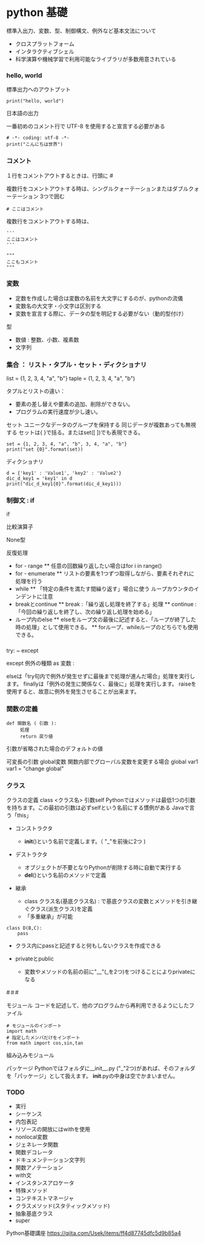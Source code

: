 # python 基礎


標準入出力、変数、型、制御構文、例外など基本文法について

* クロスプラットフォーム
* インタラクティブシェル
* 科学演算や機械学習で利用可能なライブラリが多数用意されている

### hello, world

標準出力へのアウトプット
```
print("hello, world")
```

日本語の出力

一番初めのコメント行で UTF-8 を使用すると宣言する必要がある

```
# -*- coding: utf-8 -*-
print("こんにちは世界")
```

### コメント

１行をコメントアウトするときは、行頭に #

複数行をコメントアウトする時は、シングルクォーテーションまたはダブルクォーテーション 3つで囲む

```
# ここはコメント
```

複数行をコメントアウトする時は、

```
'''
ここはコメント
'''

"""
ここもコメント
"""
```

### 変数

* 定数を作成した場合は変数の名前を大文字にするのが、pythonの流儀
* 変数名の大文字・小文字は区別する
* 変数を宣言する際に、データの型を明記する必要がない（動的型付け）

型
* 数値 : 整数、小数、複素数
* 文字列

### 集合 ： リスト・タプル・セット・ディクショナリ

list = {1, 2, 3, 4, "a", "b"}
taple = (1, 2, 3, 4, "a", "b")

タプルとリストの違い：
* 要素の差し替えや要素の追加、削除ができない。
* プログラムの実行速度が少し速い。

セット
ユニークなデータのグループを保持する
同じデータが複数あっても無視する
セットは{ }で括る。またはset([ ])でも表現できる。

```
set = {1, 2, 3, 4, "a", "b", 3, 4, "a", "b"}
print("set {0}".format(set))
```

ディクショナリ

```
d = {'key1' : 'Value1', 'key2' : 'Value2'}
dic_d_key1 = 'key1' in d
print("dic_d_key1{0}".format(dic_d_key1)))
```

### 制御文 : if

if

比較演算子

None型

反復処理

* for - range
** 任意の回数繰り返したい場合はfor i in range()
* for - enumerate
** リストの要素を1つずつ取得しながら、要素それぞれに処理を行う
* while
** 「特定の条件を満たす間繰り返す」場合に使う
ループカウンタのインデントに注意
* breakとcontinue
** break :「繰り返し処理を終了する」処理
** continue : 「今回の繰り返しを終了し、次の繰り返し処理を始める」
* ループ内のelse
** elseをループ文の最後に記述すると、「ループが終了した時の処理」として使用できる。
** forループ、whileループのどちらでも使用できる。

###

try: ~ except

except 例外の種類 as 変数 :

elseは「try句内で例外が発生せずに最後まで処理が進んだ場合」処理を実行します。
finallyは「例外の発生に関係なく、最後に」処理を実行します。
raiseを使用すると、故意に例外を発生させることが出来ます。

### 関数の定義

```
def 関数名 ( 引数 ):
　　　処理
　　　return 戻り値
```

引数が省略された場合のデフォルトの値

可変長の引数
global変数
関数内部でグローバル変数を変更する場合
    global var1
    var1 = "change global"

### クラス

クラスの定義
class <クラス名>
引数self
Pythonではメソッドは最低1つの引数を持ちます。この最初の引数は必ずselfという名前にする慣例がある
Javaで言う「this」

* コンストラクタ
  * __init__()という名前で定義します。（ "_"を前後に2つ )
* デストラクタ
  * オブジェクトが不要となりPythonが削除する時に自動で実行する
  * __del__()という名前のメソッドで定義

* 継承
  * class クラス名(基底クラス名) : で基底クラスの変数とメソッドを引き継ぐクラス(派生クラス)を定義
  * 「多重継承」が可能
```
class D(B,C):
    pass
```

* クラス内にpassと記述すると何もしないクラスを作成できる

* privateとpublic
  * 変数やメソッドの名前の前に"__"(_を2つ)をつけることによりprivateになる

#＃#

モジュール
コードを記述して、他のプログラムから再利用できるようにしたファイル
```
# モジュールのインポート
import math
# 指定したメンバだけをインポート
from math import cos,sin,tan
```
組み込みモジュール

パッケージ
Pythonではフォルダに__init__.py ("_"2つ)があれば、そのフォルダを「パッケージ」として扱えます。
__init__.pyの中身は空でかまいません。

### TODO
* 実行
* シーケンス
* 内包表記
* リソースの開放にはwithを使用
* nonlocal変数
* ジェネレータ関数
* 関数デコレータ
* ドキュメンテーション文字列
* 関数アノテーション
* with文
* インスタンスアロケータ
* 特殊メソッド
* コンテキストマネージャ
* クラスメソッド(スタティックメソッド)
* 抽象基底クラス
* super

Python基礎講座
https://qiita.com/Usek/items/ff4d87745dfc5d9b85a4

